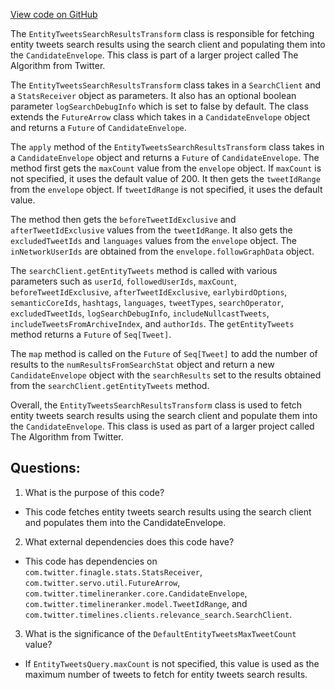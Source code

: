 [View code on GitHub](https://github.com/misbahsy/the-algorithm/timelineranker/server/src/main/scala/com/twitter/timelineranker/entity_tweets/EntityTweetsSearchResultsTransform.scala)

The `EntityTweetsSearchResultsTransform` class is responsible for fetching entity tweets search results using the search client and populating them into the `CandidateEnvelope`. This class is part of a larger project called The Algorithm from Twitter. 

The `EntityTweetsSearchResultsTransform` class takes in a `SearchClient` and a `StatsReceiver` object as parameters. It also has an optional boolean parameter `logSearchDebugInfo` which is set to false by default. The class extends the `FutureArrow` class which takes in a `CandidateEnvelope` object and returns a `Future` of `CandidateEnvelope`. 

The `apply` method of the `EntityTweetsSearchResultsTransform` class takes in a `CandidateEnvelope` object and returns a `Future` of `CandidateEnvelope`. The method first gets the `maxCount` value from the `envelope` object. If `maxCount` is not specified, it uses the default value of 200. It then gets the `tweetIdRange` from the `envelope` object. If `tweetIdRange` is not specified, it uses the default value. 

The method then gets the `beforeTweetIdExclusive` and `afterTweetIdExclusive` values from the `tweetIdRange`. It also gets the `excludedTweetIds` and `languages` values from the `envelope` object. The `inNetworkUserIds` are obtained from the `envelope.followGraphData` object. 

The `searchClient.getEntityTweets` method is called with various parameters such as `userId`, `followedUserIds`, `maxCount`, `beforeTweetIdExclusive`, `afterTweetIdExclusive`, `earlybirdOptions`, `semanticCoreIds`, `hashtags`, `languages`, `tweetTypes`, `searchOperator`, `excludedTweetIds`, `logSearchDebugInfo`, `includeNullcastTweets`, `includeTweetsFromArchiveIndex`, and `authorIds`. The `getEntityTweets` method returns a `Future` of `Seq[Tweet]`.

The `map` method is called on the `Future` of `Seq[Tweet]` to add the number of results to the `numResultsFromSearchStat` object and return a new `CandidateEnvelope` object with the `searchResults` set to the results obtained from the `searchClient.getEntityTweets` method. 

Overall, the `EntityTweetsSearchResultsTransform` class is used to fetch entity tweets search results using the search client and populate them into the `CandidateEnvelope`. This class is used as part of a larger project called The Algorithm from Twitter.
## Questions: 
 1. What is the purpose of this code?
- This code fetches entity tweets search results using the search client and populates them into the CandidateEnvelope.

2. What external dependencies does this code have?
- This code has dependencies on `com.twitter.finagle.stats.StatsReceiver`, `com.twitter.servo.util.FutureArrow`, `com.twitter.timelineranker.core.CandidateEnvelope`, `com.twitter.timelineranker.model.TweetIdRange`, and `com.twitter.timelines.clients.relevance_search.SearchClient`.

3. What is the significance of the `DefaultEntityTweetsMaxTweetCount` value?
- If `EntityTweetsQuery.maxCount` is not specified, this value is used as the maximum number of tweets to fetch for entity tweets search results.